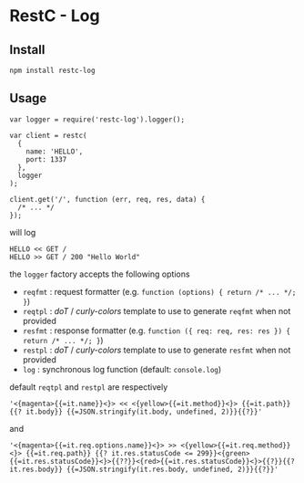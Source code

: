 RestC - Log
===========

Install
-------

    npm install restc-log

Usage
-----

    var logger = require('restc-log').logger();

    var client = restc(
      {
        name: 'HELLO',
        port: 1337
      },
      logger
    );

    client.get('/', function (err, req, res, data) {
      /* ... */
    });

will log

    HELLO << GET /
    HELLO >> GET / 200 "Hello World"

the `logger` factory accepts the following options

* `reqfmt` : request formatter (e.g. `function (options) { return /* ... */; }`)
* `reqtpl` : _doT_ / _curly-colors_ template to use to generate `reqfmt` when not provided
* `resfmt` : response formatter (e.g. `function ({ req: req, res: res }) { return /* ... */; }`)
* `restpl` : _doT_ / _curly-colors_ template to use to generate `resfmt` when not provided
* `log` : synchronous log function (default: `console.log`)

default `reqtpl` and `restpl` are respectively

    '<{magenta>{{=it.name}}<}> << <{yellow>{{=it.method}}<}> {{=it.path}}{{? it.body}} {{=JSON.stringify(it.body, undefined, 2)}}{{?}}'

and

    '<{magenta>{{=it.req.options.name}}<}> >> <{yellow>{{=it.req.method}}<}> {{=it.req.path}} {{? it.res.statusCode <= 299}}<{green>{{=it.res.statusCode}}<}>{{??}}<{red>{{=it.res.statusCode}}<}>{{?}}{{? it.res.body}} {{=JSON.stringify(it.res.body, undefined, 2)}}{{?}}'


